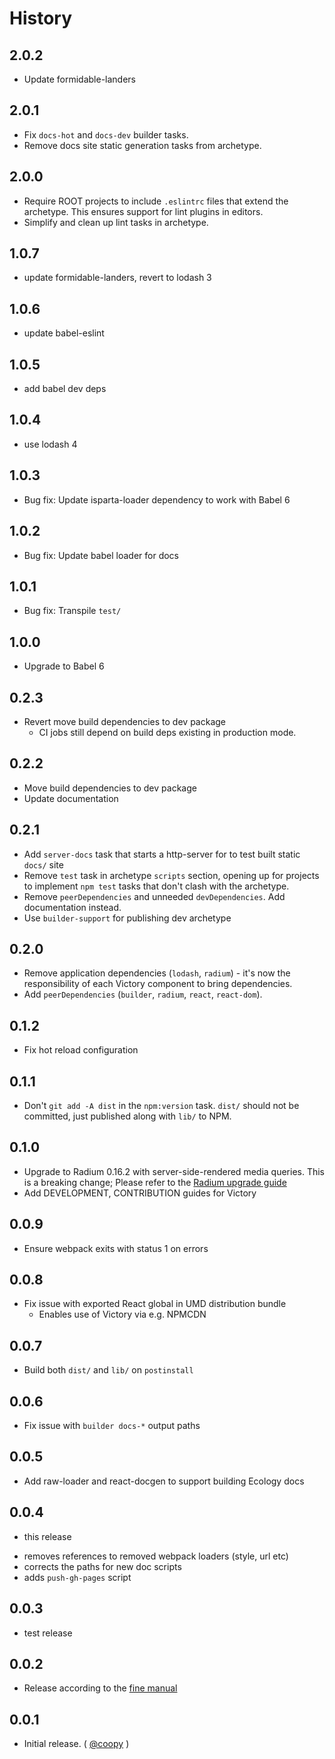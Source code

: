 History
=======
## 2.0.2
* Update formidable-landers

## 2.0.1
* Fix `docs-hot` and `docs-dev` builder tasks.
* Remove docs site static generation tasks from archetype.

## 2.0.0
* Require ROOT projects to include `.eslintrc` files that extend the archetype. This
  ensures support for lint plugins in editors.
* Simplify and clean up lint tasks in archetype.

## 1.0.7
* update formidable-landers, revert to lodash 3

## 1.0.6
* update babel-eslint

## 1.0.5
* add babel dev deps

## 1.0.4
* use lodash 4

## 1.0.3
* Bug fix: Update isparta-loader dependency to work with Babel 6

## 1.0.2
* Bug fix: Update babel loader for docs

## 1.0.1
* Bug fix: Transpile `test/`

## 1.0.0
* Upgrade to Babel 6

## 0.2.3

* Revert move build dependencies to dev package
  - CI jobs still depend on build deps existing in production mode.

## 0.2.2

* Move build dependencies to dev package
* Update documentation

## 0.2.1

* Add `server-docs` task that starts a http-server for to test built static `docs/` site
* Remove `test` task in archetype `scripts` section, opening up for projects to implement `npm test` tasks that don't clash with the archetype.
* Remove `peerDependencies` and unneeded `devDependencies`. Add documentation instead.
* Use `builder-support` for publishing dev archetype

## 0.2.0

* Remove application dependencies (`lodash`, `radium`) - it's now the responsibility of each Victory component to bring dependencies.
* Add `peerDependencies` (`builder`, `radium`, `react`, `react-dom`).

## 0.1.2

* Fix hot reload configuration

## 0.1.1

* Don't `git add -A dist` in the `npm:version` task. `dist/` should not be committed, just published along with `lib/` to NPM.

## 0.1.0

* Upgrade to Radium 0.16.2 with server-side-rendered media queries.
  This is a breaking change; Please refer to the [Radium upgrade guide][radium-0.16-upgrade-guide]
* Add DEVELOPMENT, CONTRIBUTION guides for Victory

## 0.0.9

* Ensure webpack exits with status 1 on errors

## 0.0.8

* Fix issue with exported React global in UMD distribution bundle
  - Enables use of Victory via e.g. NPMCDN

## 0.0.7

* Build both `dist/` and `lib/` on `postinstall`

## 0.0.6

* Fix issue with `builder docs-*` output paths

## 0.0.5

* Add raw-loader and react-docgen to support building Ecology docs

## 0.0.4

*  this release
  - removes references to removed webpack loaders (style, url etc)
  - corrects the paths for new doc scripts
  - adds `push-gh-pages` script

## 0.0.3

* test release

## 0.0.2

* Release according to the [fine manual][]

## 0.0.1

* Initial release. ( [@coopy][] )

[@coopy]: https://github.com/coopy
[fine manual]: https://github.com/FormidableLabs/builder-victory-component/blob/master/CONTRIBUTING.md
[radium-0.16-upgrade-guide]: https://github.com/FormidableLabs/radium/blob/master/docs/guides/upgrade-v0.16.x.md
